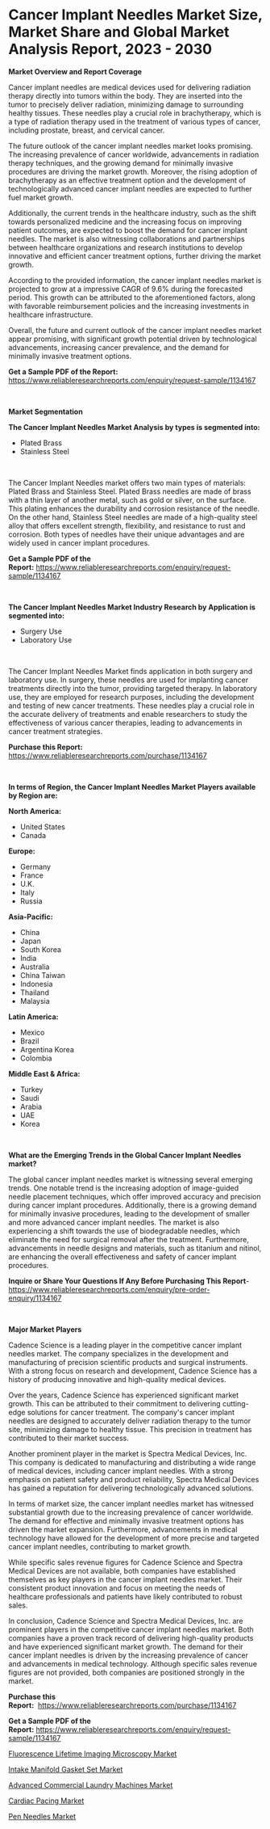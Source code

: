 <p><h1>Cancer Implant Needles Market Size, Market Share and Global Market Analysis Report, 2023 - 2030</h1></p><p><strong>Market Overview and Report Coverage</strong></p>
<p><p>Cancer implant needles are medical devices used for delivering radiation therapy directly into tumors within the body. They are inserted into the tumor to precisely deliver radiation, minimizing damage to surrounding healthy tissues. These needles play a crucial role in brachytherapy, which is a type of radiation therapy used in the treatment of various types of cancer, including prostate, breast, and cervical cancer.</p><p>The future outlook of the cancer implant needles market looks promising. The increasing prevalence of cancer worldwide, advancements in radiation therapy techniques, and the growing demand for minimally invasive procedures are driving the market growth. Moreover, the rising adoption of brachytherapy as an effective treatment option and the development of technologically advanced cancer implant needles are expected to further fuel market growth.</p><p>Additionally, the current trends in the healthcare industry, such as the shift towards personalized medicine and the increasing focus on improving patient outcomes, are expected to boost the demand for cancer implant needles. The market is also witnessing collaborations and partnerships between healthcare organizations and research institutions to develop innovative and efficient cancer treatment options, further driving the market growth.</p><p>According to the provided information, the cancer implant needles market is projected to grow at a impressive CAGR of 9.6% during the forecasted period. This growth can be attributed to the aforementioned factors, along with favorable reimbursement policies and the increasing investments in healthcare infrastructure.</p><p>Overall, the future and current outlook of the cancer implant needles market appear promising, with significant growth potential driven by technological advancements, increasing cancer prevalence, and the demand for minimally invasive treatment options.</p></p>
<p><strong>Get a Sample PDF of the Report:</strong> <a href="https://www.reliableresearchreports.com/enquiry/request-sample/1134167">https://www.reliableresearchreports.com/enquiry/request-sample/1134167</a></p>
<p>&nbsp;</p>
<p><strong>Market Segmentation</strong></p>
<p><strong>The Cancer Implant Needles Market Analysis by types is segmented into:</strong></p>
<p><ul><li>Plated Brass</li><li>Stainless Steel</li></ul></p>
<p>&nbsp;</p>
<p><p>The Cancer Implant Needles market offers two main types of materials: Plated Brass and Stainless Steel. Plated Brass needles are made of brass with a thin layer of another metal, such as gold or silver, on the surface. This plating enhances the durability and corrosion resistance of the needle. On the other hand, Stainless Steel needles are made of a high-quality steel alloy that offers excellent strength, flexibility, and resistance to rust and corrosion. Both types of needles have their unique advantages and are widely used in cancer implant procedures.</p></p>
<p><strong>Get a Sample PDF of the Report:</strong>&nbsp;<a href="https://www.reliableresearchreports.com/enquiry/request-sample/1134167">https://www.reliableresearchreports.com/enquiry/request-sample/1134167</a></p>
<p>&nbsp;</p>
<p><strong>The Cancer Implant Needles Market Industry Research by Application is segmented into:</strong></p>
<p><ul><li>Surgery Use</li><li>Laboratory Use</li></ul></p>
<p>&nbsp;</p>
<p><p>The Cancer Implant Needles Market finds application in both surgery and laboratory use. In surgery, these needles are used for implanting cancer treatments directly into the tumor, providing targeted therapy. In laboratory use, they are employed for research purposes, including the development and testing of new cancer treatments. These needles play a crucial role in the accurate delivery of treatments and enable researchers to study the effectiveness of various cancer therapies, leading to advancements in cancer treatment strategies.</p></p>
<p><strong>Purchase this Report:</strong>&nbsp; <a href="https://www.reliableresearchreports.com/purchase/1134167">https://www.reliableresearchreports.com/purchase/1134167</a></p>
<p>&nbsp;</p>
<p><strong>In terms of Region, the Cancer Implant Needles Market Players available by Region are:</strong></p>
<p>
    <p> <strong> North America: </strong>
        <ul>
            <li>United States</li>
            <li>Canada</li>
        </ul>
        </p> 
    <p> <strong> Europe: </strong>
        <ul>
            <li>Germany</li>
            <li>France</li>
            <li>U.K.</li>
            <li>Italy</li>
            <li>Russia</li>
        </ul>
        </p> 
    <p> <strong> Asia-Pacific: </strong>
        <ul>
            <li>China</li>
            <li>Japan</li>
            <li>South Korea</li>
            <li>India</li>
            <li>Australia</li>
            <li>China Taiwan</li>
            <li>Indonesia</li>
            <li>Thailand</li>
            <li>Malaysia</li>
        </ul>
        </p> 
    <p> <strong> Latin America: </strong>
        <ul>
            <li>Mexico</li>
            <li>Brazil</li>
            <li>Argentina Korea</li>
            <li>Colombia</li>
        </ul>
        </p> 
    <p> <strong> Middle East & Africa: </strong>
        <ul>
            <li>Turkey</li>
            <li>Saudi</li>
            <li>Arabia</li>
            <li>UAE</li>
            <li>Korea</li>
        </ul>
    </p>
    </p>
<p>&nbsp;</p>
<p><strong>What are the Emerging Trends in the Global Cancer Implant Needles market?</strong></p>
<p><p>The global cancer implant needles market is witnessing several emerging trends. One notable trend is the increasing adoption of image-guided needle placement techniques, which offer improved accuracy and precision during cancer implant procedures. Additionally, there is a growing demand for minimally invasive procedures, leading to the development of smaller and more advanced cancer implant needles. The market is also experiencing a shift towards the use of biodegradable needles, which eliminate the need for surgical removal after the treatment. Furthermore, advancements in needle designs and materials, such as titanium and nitinol, are enhancing the overall effectiveness and safety of cancer implant procedures.</p></p>
<p><strong>Inquire or Share Your Questions If Any Before Purchasing This Report</strong>- <a href="https://www.reliableresearchreports.com/enquiry/pre-order-enquiry/1134167">https://www.reliableresearchreports.com/enquiry/pre-order-enquiry/1134167</a></p>
<p>&nbsp;</p>
<p><strong>Major Market Players</strong></p>
<p><p>Cadence Science is a leading player in the competitive cancer implant needles market. The company specializes in the development and manufacturing of precision scientific products and surgical instruments. With a strong focus on research and development, Cadence Science has a history of producing innovative and high-quality medical devices.</p><p>Over the years, Cadence Science has experienced significant market growth. This can be attributed to their commitment to delivering cutting-edge solutions for cancer treatment. The company's cancer implant needles are designed to accurately deliver radiation therapy to the tumor site, minimizing damage to healthy tissue. This precision in treatment has contributed to their market success.</p><p>Another prominent player in the market is Spectra Medical Devices, Inc. This company is dedicated to manufacturing and distributing a wide range of medical devices, including cancer implant needles. With a strong emphasis on patient safety and product reliability, Spectra Medical Devices has gained a reputation for delivering technologically advanced solutions.</p><p>In terms of market size, the cancer implant needles market has witnessed substantial growth due to the increasing prevalence of cancer worldwide. The demand for effective and minimally invasive treatment options has driven the market expansion. Furthermore, advancements in medical technology have allowed for the development of more precise and targeted cancer implant needles, contributing to market growth.</p><p>While specific sales revenue figures for Cadence Science and Spectra Medical Devices are not available, both companies have established themselves as key players in the cancer implant needles market. Their consistent product innovation and focus on meeting the needs of healthcare professionals and patients have likely contributed to robust sales.</p><p>In conclusion, Cadence Science and Spectra Medical Devices, Inc. are prominent players in the competitive cancer implant needles market. Both companies have a proven track record of delivering high-quality products and have experienced significant market growth. The demand for their cancer implant needles is driven by the increasing prevalence of cancer and advancements in medical technology. Although specific sales revenue figures are not provided, both companies are positioned strongly in the market.</p></p>
<p><strong>Purchase this Report:</strong>&nbsp;&nbsp;<a href="https://www.reliableresearchreports.com/purchase/1134167">https://www.reliableresearchreports.com/purchase/1134167</a></p>
<p></p>
<p><strong>Get a Sample PDF of the Report:</strong>&nbsp;<a href="https://www.reliableresearchreports.com/enquiry/request-sample/1134167">https://www.reliableresearchreports.com/enquiry/request-sample/1134167</a></p>
<p><p><a href="https://medium.com/@deirdredavies67/fluorescence-lifetime-imaging-microscopy-market-insight-market-trends-growth-forecasted-from-cafe902b48e9">Fluorescence Lifetime Imaging Microscopy Market</a></p><p><a href="https://github.com/GroverBarry/Market-Research-Report-List-2/blob/main/intake-manifold-gasket-set-market.md">Intake Manifold Gasket Set Market</a></p><p><a href="https://medium.com/@deirdreclark76/advanced-commercial-laundry-machines-market-size-and-market-trends-complete-industry-overview-f1b96f91391c">Advanced Commercial Laundry Machines Market</a></p><p><a href="https://www.linkedin.com/pulse/cardiac-pacing-market-challenges-opportunities-growth-drivers-crole/">Cardiac Pacing Market</a></p><p><a href="https://www.linkedin.com/pulse/pen-needles-market-share-amp-new-trends-analysis-report-k6nfe/">Pen Needles Market</a></p></p>